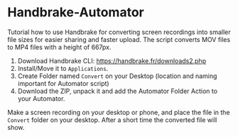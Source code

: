 # Handbrake-Automator
Tutorial how to use Handbrake for converting screen recordings into smaller file sizes for easier sharing and faster upload.
The script converts MOV files to MP4 files with a height of 667px.

1. Download Handbrake CLI: https://handbrake.fr/downloads2.php
2. Install/Move it to `Applications`.
3. Create Folder named `Convert` on your Desktop (location and naming important for Automator script)
4. Download the ZIP, unpack it and add the Automator Folder Action to your Automator.

Make a screen recording on your desktop or phone, and place the file in the `Convert` folder on your desktop. After a short  time the converted file will show.
